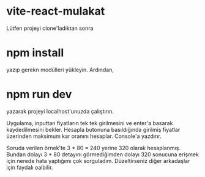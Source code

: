 # vite-react-mulakat

Lütfen projeyi clone'ladıktan sonra 
# npm install 

yazıp gerekn modülleri yükleyin. Ardından,

# npm run dev

yazarak projeyi localhost'unuzda çalıştırın.

Uygulama, inputtan fiyatların tek tek girilmesini ve enter'a basarak kaydedilmesini bekler. Hesapla butonuna basıldığında girilmiş fiyatlar üzerinden maksimum kar oranını hesaplar. Console'a yazdırır.

Soruda verilen örnek'te 3 * 80 = 240 yerine 320 olarak hesaplanmış. Bundan dolayı 3 * 80 detayını görmediğimden dolayı 320 sonucuna erişmek için nerede hata yaptığımı çok sorguladım. Düzeltirseniz diğer arkadaşlar için faydalı oalbilir.

